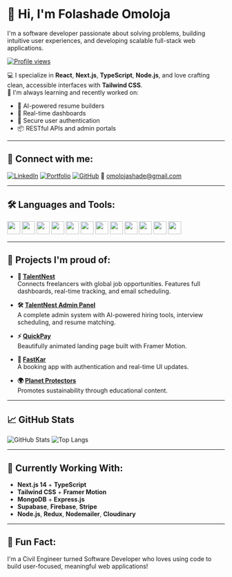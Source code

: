# 👋 Hi, I'm Folashade Omoloja

I'm a software developer passionate about solving problems, building intuitive user experiences, and developing scalable full-stack web applications.

[![Profile views](https://komarev.com/ghpvc/?username=FolashadeOmoloja&label=Profile%20views&color=0e75b6&style=flat)](https://github.com/FolashadeOmoloja)

💻 I specialize in **React**, **Next.js**, **TypeScript**, **Node.js**, and love crafting clean, accessible interfaces with **Tailwind CSS**.  
🌱 I'm always learning and recently worked on:
- 🚀 AI-powered resume builders
- 💼 Real-time dashboards
- 🎯 Secure user authentication
- 📦 RESTful APIs and admin portals

---

## 🔗 Connect with me:
[![LinkedIn](https://img.shields.io/badge/-LinkedIn-blue?style=flat&logo=linkedin)](https://linkedin.com/in/folashade-omoloja)
[![Portfolio](https://img.shields.io/badge/-Portfolio-black?style=flat&logo=web)](https://folashade-omoloja-dev.netlify.app)
[![GitHub](https://img.shields.io/badge/-GitHub-181717?style=flat&logo=github)](https://github.com/FolashadeOmoloja)
📧 omolojashade@gmail.com

---

## 🛠 Languages and Tools:

<p align="left">
  <img src="https://cdn.jsdelivr.net/gh/devicons/devicon/icons/html5/html5-original.svg" width="30" height="30" />
  <img src="https://cdn.jsdelivr.net/gh/devicons/devicon/icons/css3/css3-original.svg" width="30" height="30"/>
  <img src="https://cdn.jsdelivr.net/gh/devicons/devicon/icons/javascript/javascript-original.svg" width="30" height="30"/>
  <img src="https://cdn.jsdelivr.net/gh/devicons/devicon/icons/typescript/typescript-original.svg" width="30" height="30"/>
  <img src="https://cdn.jsdelivr.net/gh/devicons/devicon/icons/react/react-original.svg" width="30" height="30"/>
  <img src="https://cdn.jsdelivr.net/gh/devicons/devicon/icons/nextjs/nextjs-line.svg" width="30" height="30"/>
  <img src="https://cdn.jsdelivr.net/gh/devicons/devicon/icons/nodejs/nodejs-original.svg" width="30" height="30"/>
  <img src="https://cdn.jsdelivr.net/gh/devicons/devicon/icons/express/express-original.svg" width="30" height="30"/>
  <img src="https://cdn.jsdelivr.net/gh/devicons/devicon/icons/mongodb/mongodb-original.svg" width="30" height="30"/>
  <img src="https://cdn.jsdelivr.net/gh/devicons/devicon/icons/firebase/firebase-plain.svg" width="30" height="30"/>
  <img src="https://cdn.jsdelivr.net/gh/devicons/devicon/icons/git/git-original.svg" width="30" height="30"/>
  <img src="https://cdn.jsdelivr.net/gh/devicons/devicon/icons/github/github-original.svg" width="30" height="30"/>
</p>

---

## 🚀 Projects I'm proud of:

- **💼 [TalentNest](https://talent-nest.vercel.app)**  
  Connects freelancers with global job opportunities. Features full dashboards, real-time tracking, and email scheduling.

- **🛠 [TalentNest Admin Panel](https://talent-nest-admin.vercel.app)**  
  A complete admin system with AI-powered hiring tools, interview scheduling, and resume matching.

- **⚡ [QuickPay](https://quick-pay-beta.vercel.app)**  
  Beautifully animated landing page built with Framer Motion.

- **🚗 [FastKar](https://fast-kar.vercel.app)**  
  A booking app with authentication and real-time UI updates.

- **🌍 [Planet Protectors](https://planetprotectors.netlify.app/home)**  
  Promotes sustainability through educational content.

---

## 📈 GitHub Stats

![GitHub Stats](https://github-readme-stats.vercel.app/api?username=FolashadeOmoloja&show_icons=true&theme=github_dark)
![Top Langs](https://github-readme-stats.vercel.app/api/top-langs/?username=FolashadeOmoloja&layout=compact&theme=github_dark)

---

## 🧠 Currently Working With:
- **Next.js 14** + **TypeScript**
- **Tailwind CSS** + **Framer Motion**
- **MongoDB** + **Express.js**
- **Supabase**, **Firebase**, **Stripe**
- **Node.js**, **Redux**, **Nodemailer**, **Cloudinary**

---

## 🎯 Fun Fact:
I'm a Civil Engineer turned Software Developer who loves using code to build user-focused, meaningful web applications!

<!---
FolashadeOmoloja/FolashadeOmoloja is a ✨ special ✨ repository because its `README.md` (this file) appears on your GitHub profile.
You can click the Preview link to take a look at your changes.
--->
